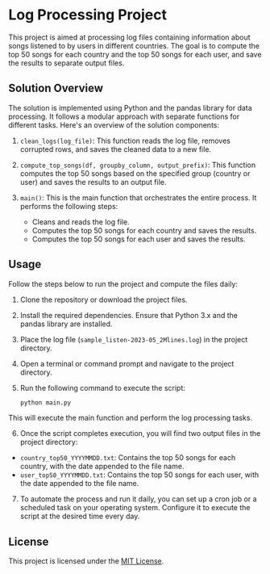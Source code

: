 # Log Processing Project

This project is aimed at processing log files containing information about songs listened to by users in different countries. The goal is to compute the top 50 songs for each country and the top 50 songs for each user, and save the results to separate output files.

## Solution Overview

The solution is implemented using Python and the pandas library for data processing. It follows a modular approach with separate functions for different tasks. Here's an overview of the solution components:

1. `clean_logs(log_file)`: This function reads the log file, removes corrupted rows, and saves the cleaned data to a new file.

2. `compute_top_songs(df, groupby_column, output_prefix)`: This function computes the top 50 songs based on the specified group (country or user) and saves the results to an output file.

3. `main()`: This is the main function that orchestrates the entire process. It performs the following steps:
   - Cleans and reads the log file.
   - Computes the top 50 songs for each country and saves the results.
   - Computes the top 50 songs for each user and saves the results.

## Usage

Follow the steps below to run the project and compute the files daily:

1. Clone the repository or download the project files.

2. Install the required dependencies. Ensure that Python 3.x and the pandas library are installed.

3. Place the log file (`sample_listen-2023-05_2Mlines.log`) in the project directory.

4. Open a terminal or command prompt and navigate to the project directory.

5. Run the following command to execute the script:

   ```bash
   python main.py

This will execute the main function and perform the log processing tasks.

6. Once the script completes execution, you will find two output files in the project directory:
- `country_top50_YYYYMMDD.txt`: Contains the top 50 songs for each country, with the date appended to the file name.
- `user_top50_YYYYMMDD.txt`: Contains the top 50 songs for each user, with the date appended to the file name.

7. To automate the process and run it daily, you can set up a cron job or a scheduled task on your operating system. Configure it to execute the script at the desired time every day.

## License

This project is licensed under the [MIT License](LICENSE).

